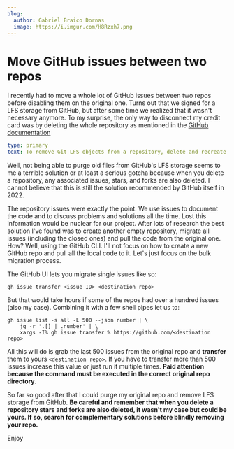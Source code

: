 ```yaml
---
blog:
  author: Gabriel Braico Dornas
  image: https://i.imgur.com/H8Rzxh7.png
---
```


# Move GitHub issues between two repos

I recently had to move a whole lot of GitHub issues between two repos before disabling them on the original one. Turns out that we signed for a LFS storage from GitHub, but after some time we realized that it wasn't necessary anymore. To my surprise, the only way to disconnect my credit card was by deleting the whole repository as mentioned in the [GitHub documentation](https://docs.github.com/en/repositories/working-with-files/managing-large-files/removing-files-from-git-large-file-storage#:~:text=To%20remove%20Git%20LFS%20objects%20from%20a%20repository%2C%20delete%20and%20recreate%20the%20repository)

```yaml remark
type: primary
text: To remove Git LFS objects from a repository, delete and recreate the repository.
```

Well, not being able to purge old files from GitHub's LFS storage seems to me a terrible solution or at least a serious gotcha because when you delete a repository, any associated issues, stars, and forks are also deleted. I cannot believe that this is still the solution recommended by GitHub itself in 2022. 

The repository issues were exactly the point. We use issues to document the code and to discuss problems and solutions all the time. Lost this information would be nuclear for our project. After lots of research the best solution I've found was to create another empty repository, migrate all issues (including the closed ones) and pull the code from the original one. How? Well, using the GitHub CLI. I'll not focus on how to create a new GitHub repo and pull all the local code to it. Let's just focus on the bulk migration process.


The GitHub UI lets you migrate single issues like so:

```
gh issue transfer <issue ID> <destination repo>
```

But that would take hours if some of the repos had over a hundred issues (also my case). Combining it with a few shell pipes let us to:

```
gh issue list -s all -L 500 --json number | \
    jq -r '.[] | .number' | \
    xargs -I% gh issue transfer % https://github.com/<destination repo>
```

All this will do is grab the last 500 issues from the original repo and **transfer** them to yours `<destination repo>`. If you have to transfer more than 500 issues increase this value or just run it multiple times. **Paid attention because the command must be executed in the correct original repo directory**. 

So far so good after that I could purge my original repo and remove LFS storage from GitHub. **Be careful and remember that when you delete a repository stars and forks are also deleted, it wasn't my case but could be yours. If so, search for complementary solutions before blindly removing your repo.**

Enjoy